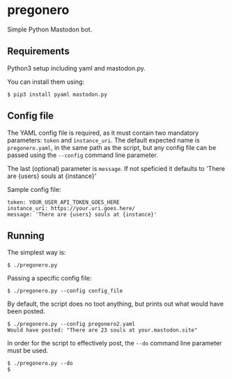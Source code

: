 # pregonero
Simple Python Mastodon bot.
## Requirements
Python3 setup including yaml and mastodon.py.

You can install them using:
```
$ pip3 install pyaml mastodon.py
```
## Config file
The YAML config file is required, as it must contain two mandatory parameters: `token` and `instance_uri`. 
The default expected name is `pregonero.yaml`, in the same path as the script, but any config file can 
be passed using the `--config` command line parameter.

The last (optional) parameter is `message`. If not speficied it defaults to 'There are {users} souls at {instance}'

Sample config file:
```
token: YOUR_USER_API_TOKEN_GOES_HERE
instance_uri: https://your.uri.goes.here/
message: 'There are {users} souls at {instance}'
```
## Running
The simplest way is:
```
$ ./pregonero.py
```

Passing a specific config file:
```
$ ./pregonero.py --config config_file
```

By default, the script does no toot anything, but prints out what would have been posted.
```
$ ./pregonero.py --config pregonero2.yaml 
Would have posted: "There are 23 souls at your.mastodon.site"
```

In order for the script to effectively post, the `--do` command line parameter must be used.
```
$ ./pregonero.py --do
$
```
